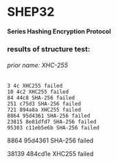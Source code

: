# SHEP32
#### Series Hashing Encryption Protocol

### results of structure test:

###### prior name: XHC-255

```plaintext
3 4c XHC255 failed
10 4c2 XHC255 failed
84 44c8 SHA-256 failed
251 c75d3 SHA-256 failed
721 894a8a XHC255 failed
8864 95d4361 SHA-256 failed
23815 8e81dfd7 SHA-256 failed
95303 c11eb5e6b SHA-256 failed
```

8864 95d4361 SHA-256 failed

38139 484cd1e XHC255 failed
